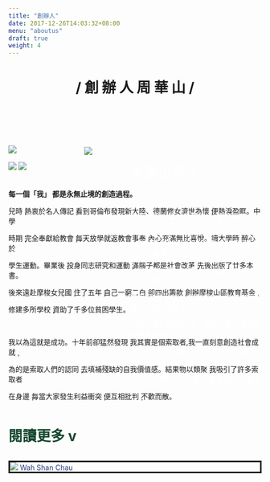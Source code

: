 ```yaml
---
title: "創辦人"
date: 2017-12-26T14:03:32+08:00
menu: "aboutus"
draft: true
weight: 4
---
```

<div style="height:120px;">
    <h2 style="font-size:28px;text-align:center;"> / 創 辦 人 周 華 山 /</h2>
</div>
<br>
<div style="position: relative">
    <img style="position: absolute;top: 15%;z-index: 10;left:30%;" src="/img/pic.jpg">
    <div style="position: absolute;top: 15%;z-index: 10;left:48%;text-align:justify;color:white;">
        <p style="font-size:28px;">周華山博士</p><br>
        <p>英國約克大學社會學博士,曾在理工大學 (1988-1991年)和</p>
        <p>香港大學 (1994-1998年)教授社會學與心理分析,著書30本</p>
        <p>。1999年,到雲南山區「女兒國」生活了四年,進行學術</p>
        <p>研究,返港後在一間情緒病友協會做總幹事。周華山擁有心</p>
        <p>理劇治療、情緒治理、家庭治療、催眠治療等專業訓練證書</p>
        <p>;2006年創辦自在社,2013年成為自在社全職義務導師,</p>
        <p>2014年與數位身心靈前輩發起身心靈平台。</p>
    </div>
    <img src="/img/bird_bg.jpg">
</div>
<br>
<div>
    <img src="/img/blog.jpg">
    <img src="/img/book.jpg">
</div>
<br>
<br>
<b>每一個「我」 ̧都是永無止境的創造過程。</b>
<p>兒時 ̧熱衷於名人傳記 ̧看到哥倫布發現新大陸、德蘭修女濟世為懷 ̧便熱淚盈眶。中學<p>
<p>時期 ̧完全奉獻給教會 ̧每天放學就返教會事奉 ̧內心充滿無比喜悅。讀大學時 ̧醉心於<p>
<p>學生運動。畢業後 ̧投身同志研究和運動 ̧滿腦子都是社會改革 ̧先後出版了廿多本書。<p>
<p>後來遠赴摩梭女兒國 ̧住了五年 ̧自己一窮二白 ̧卻四出籌款 ̧創辦摩梭山區教育基金 ̧<p>
<p>修建多所學校 ̧資助了千多位貧困學生。<p>
<br>
<p>我以為這就是成功。十年前卻猛然發現 ̧我其實是個索取者,我一直刻意創造社會成就 ̧<p>
<p>為的是索取人們的認同 ̧去填補殘缺的自我價值感。結果物以類聚 ̧我吸引了許多索取者<p>
<p>在身邊 ̧每當大家發生利益衝突 ̧便互相批判 ̧不歡而散。<p>
<br>
<br>
<b style="text-align:center;font-size:28px;color:#174931">閱讀更多 v</b>
<br>
<br>
<div style="border-style:solid;">
    <img src="/img/fb_bar.png"> <span style="color:#233F7C;">Wah Shan Chau</span>
</div>
<br>